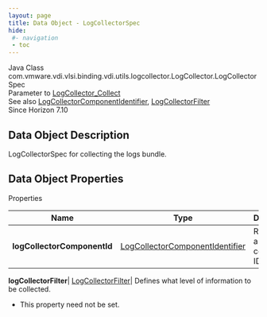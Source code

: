 ```yaml
---
layout: page
title: Data Object - LogCollectorSpec
hide:
 #- navigation
 - toc
---
```






Java Class
    com.vmware.vdi.vlsi.binding.vdi.utils.logcollector.LogCollector.LogCollectorSpec  
Parameter to
     [LogCollector_Collect](vdi.utils.logcollector.LogCollector.md#collect)  
See also
     [LogCollectorComponentIdentifier](vdi.utils.logcollector.LogCollector.LogCollectorComponentIdentifier.md), [LogCollectorFilter](vdi.utils.logcollector.LogCollector.LogCollectorFilter.md)  
Since 
    Horizon 7.10

## Data Object Description 

LogCollectorSpec for collecting the logs bundle. 

## Data Object Properties

Properties

Name |  Type |  Description   
---|---|---  
**logCollectorComponentId**| [LogCollectorComponentIdentifier](vdi.utils.logcollector.LogCollector.LogCollectorComponentIdentifier.md)|  Represents a log component ID   
  
**logCollectorFilter**| [LogCollectorFilter](vdi.utils.logcollector.LogCollector.LogCollectorFilter.md)|  Defines what level of information to be collected.   


* This property need not be set.

  
  
  
   
  
  


